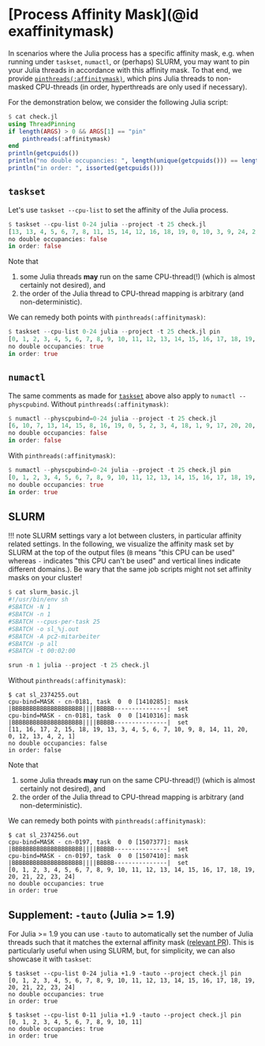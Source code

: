 # [Process Affinity Mask](@id exaffinitymask)

In scenarios where the Julia process has a specific affinity mask, e.g. when running under `taskset`, `numactl`, or (perhaps) SLURM, you may want to pin your Julia threads in accordance with this affinity mask. To that end, we provide [`pinthreads(:affinitymask)`](@ref), which pins Julia threads to non-masked CPU-threads (in order, hyperthreads are only used if necessary).

For the demonstration below, we consider the following Julia script:
```julia
$ cat check.jl 
using ThreadPinning
if length(ARGS) > 0 && ARGS[1] == "pin"
    pinthreads(:affinitymask)
end
println(getcpuids())
println("no double occupancies: ", length(unique(getcpuids())) == length(getcpuids()))
println("in order: ", issorted(getcpuids()))
```

## `taskset`

Let's use `taskset --cpu-list` to set the affinity of the Julia process.

```julia
$ taskset --cpu-list 0-24 julia --project -t 25 check.jl
[13, 13, 4, 5, 6, 7, 8, 11, 15, 14, 12, 16, 18, 19, 0, 10, 3, 9, 24, 2, 17, 20, 1, 21, 21]
no double occupancies: false
in order: false
```

Note that

1) some Julia threads **may** run on the same CPU-thread(!) (which is almost certainly not desired), and
2) the order of the Julia thread to CPU-thread mapping is arbitrary (and non-deterministic).

We can remedy both points with `pinthreads(:affinitymask)`:

```julia
$ taskset --cpu-list 0-24 julia --project -t 25 check.jl pin
[0, 1, 2, 3, 4, 5, 6, 7, 8, 9, 10, 11, 12, 13, 14, 15, 16, 17, 18, 19, 20, 21, 22, 23, 24]
no double occupancies: true
in order: true
```

## `numactl`

The same comments as made for [`taskset`](@ref) above also apply to `numactl --physcpubind`. Without `pinthreads(:affinitymask)`:

```julia
$ numactl --physcpubind=0-24 julia --project -t 25 check.jl 
[6, 10, 7, 13, 14, 15, 8, 16, 19, 0, 5, 2, 3, 4, 18, 1, 9, 17, 20, 20, 12, 20, 10, 20, 11]
no double occupancies: false
in order: false
```

With `pinthreads(:affinitymask)`:

```julia
$ numactl --physcpubind=0-24 julia --project -t 25 check.jl pin
[0, 1, 2, 3, 4, 5, 6, 7, 8, 9, 10, 11, 12, 13, 14, 15, 16, 17, 18, 19, 20, 21, 22, 23, 24]
no double occupancies: true
in order: true
```

## SLURM

!!! note
    SLURM settings vary a lot between clusters, in particular affinity related settings. In the following, we visualize the affinity mask set by SLURM at the top of the output files (`B` means "this CPU can be used" whereas `-` indicates "this CPU can't be used" and vertical lines indicate different domains.). Be wary that the same job scripts might not set affinity masks on your cluster!

```julia
$ cat slurm_basic.jl 
#!/usr/bin/env sh
#SBATCH -N 1
#SBATCH -n 1
#SBATCH --cpus-per-task 25
#SBATCH -o sl_%j.out
#SBATCH -A pc2-mitarbeiter
#SBATCH -p all
#SBATCH -t 00:02:00

srun -n 1 julia --project -t 25 check.jl 
```

Without `pinthreads(:affinitymask)`:
```
$ cat sl_2374255.out 
cpu-bind=MASK - cn-0181, task  0  0 [1410285]: mask |BBBBBBBBBBBBBBBBBBBB||||BBBBB---------------|  set
cpu-bind=MASK - cn-0181, task  0  0 [1410316]: mask |BBBBBBBBBBBBBBBBBBBB||||BBBBB---------------|  set
[11, 16, 17, 2, 15, 18, 19, 13, 3, 4, 5, 6, 7, 10, 9, 8, 14, 11, 20, 0, 12, 13, 4, 2, 1]
no double occupancies: false
in order: false
```

Note that

1) some Julia threads **may** run on the same CPU-thread(!) (which is almost certainly not desired), and
2) the order of the Julia thread to CPU-thread mapping is arbitrary (and non-deterministic).

We can remedy both points with `pinthreads(:affinitymask)`:
```
$ cat sl_2374256.out 
cpu-bind=MASK - cn-0197, task  0  0 [1507377]: mask |BBBBBBBBBBBBBBBBBBBB||||BBBBB---------------|  set
cpu-bind=MASK - cn-0197, task  0  0 [1507410]: mask |BBBBBBBBBBBBBBBBBBBB||||BBBBB---------------|  set
[0, 1, 2, 3, 4, 5, 6, 7, 8, 9, 10, 11, 12, 13, 14, 15, 16, 17, 18, 19, 20, 21, 22, 23, 24]
no double occupancies: true
in order: true
```

## Supplement: `-tauto` (Julia >= 1.9)

For Julia >= 1.9 you can use `-tauto` to automatically set the number of Julia threads such that it matches the external affinity mask ([relevant PR](https://github.com/JuliaLang/julia/pull/42340)). This is particularly useful when using SLURM, but, for simplicity, we can also showcase it with `taskset`:

```
$ taskset --cpu-list 0-24 julia +1.9 -tauto --project check.jl pin
[0, 1, 2, 3, 4, 5, 6, 7, 8, 9, 10, 11, 12, 13, 14, 15, 16, 17, 18, 19, 20, 21, 22, 23, 24]
no double occupancies: true
in order: true
```

```
$ taskset --cpu-list 0-11 julia +1.9 -tauto --project check.jl pin
[0, 1, 2, 3, 4, 5, 6, 7, 8, 9, 10, 11]
no double occupancies: true
in order: true
```